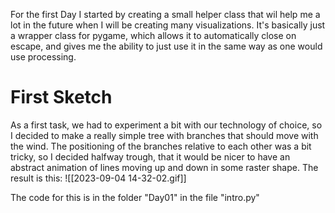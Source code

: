 For the first Day I started by creating a small helper class that wil help me a lot in the future when I will be creating many visualizations.
It's basically just a wrapper class for pygame, which allows it to automatically close on escape, and gives me the ability to just use it in the same way as one would use processing.

# First Sketch
As a first task, we had to experiment a bit with our technology of choice, so I decided to make a really simple tree with branches that should move with the wind.
The positioning of the branches relative to each other was a bit tricky, so I decided halfway trough, that it would be nicer to have an abstract animation of lines moving up and down in some raster shape. The result is this:
![[2023-09-04 14-32-02.gif]]

The code for this is in the folder "Day01" in the file "intro.py"